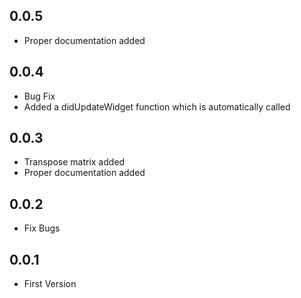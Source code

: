 ## 0.0.5
* Proper documentation added

## 0.0.4
* Bug Fix
* Added a didUpdateWidget function which is automatically called

## 0.0.3
* Transpose matrix added
* Proper documentation added

## 0.0.2
* Fix Bugs


## 0.0.1
* First Version


